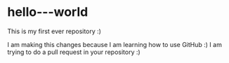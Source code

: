 # hello---world
This is my first ever repository :) 

I am making this changes because I am learning how to use GitHub :)
I am trying to do a pull request in your repository :)
